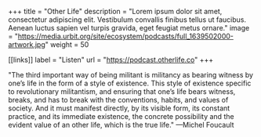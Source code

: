 +++
title = "Other Life"
description = "Lorem ipsum dolor sit amet, consectetur adipiscing elit. Vestibulum convallis finibus tellus ut faucibus. Aenean luctus sapien vel turpis gravida, eget feugiat metus ornare."
image = "https://media.urbit.org/site/ecosystem/podcasts/full_1639502000-artwork.jpg"
weight = 50

[[links]]
label = "Listen"
url = "https://podcast.otherlife.co"
+++

"The third important way of being militant is militancy as bearing witness by one’s life in the form of a style of existence. This style of existence specific to revolutionary militantism, and ensuring that one’s life bears witness, breaks, and has to break with the conventions, habits, and values of society. And it must manifest directly, by its visible form, its constant practice, and its immediate existence, the concrete possibility and the evident value of an other life, which is the true life." —Michel Foucault

